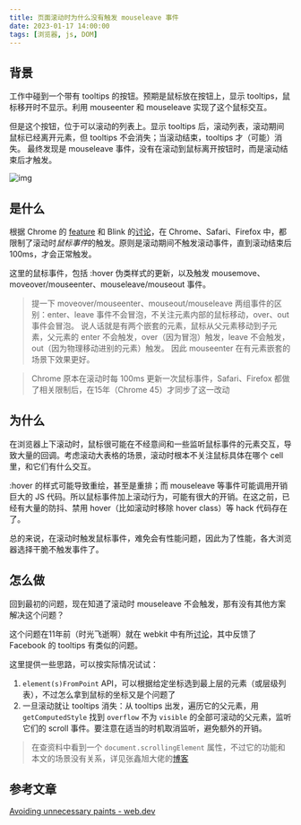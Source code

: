 ```yaml
---
title: 页面滚动时为什么没有触发 mouseleave 事件
date: 2023-01-17 14:00:00
tags: [浏览器, js, DOM]
---
```


## 背景

工作中碰到一个带有 tooltips 的按钮。预期是鼠标放在按钮上，显示 tooltips，鼠标移开时不显示。利用 mouseenter 和 mouseleave 实现了这个鼠标交互。

但是这个按钮，位于可以滚动的列表上。显示 tooltips 后，滚动列表，滚动期间鼠标已经离开元素，但 tooltips 不会消失；当滚动结束，tooltips 才（可能）消失。
最终发现是 mouseleave 事件，没有在滚动到鼠标离开按钮时，而是滚动结束后才触发。

![img](https://imbant-blog.oss-cn-shanghai.aliyuncs.com/blog-img/14/scroll-mouseleave.gif)

## 是什么

根据 Chrome 的 [feature](https://chromestatus.com/feature/5697181675683840) 和 Blink 的[讨论](https://groups.google.com/a/chromium.org/g/blink-dev/c/KIoVljZw5fc/m/EKGAoTeX8CQJ)，在 Chrome、Safari、Firefox 中，都限制了滚动时*鼠标事件*的触发。原则是滚动期间不触发滚动事件，直到滚动结束后 100ms，才会正常触发。

这里的鼠标事件，包括 :hover 伪类样式的更新，以及触发 mousemove、moveover/mouseenter、mouseleave/mouseout 事件。

> 提一下 moveover/mouseenter、mouseout/mouseleave 两组事件的区别：enter、leave 事件不会冒泡，不关注元素内部的鼠标移动，over、out 事件会冒泡。
> 说人话就是有两个嵌套的元素，鼠标从父元素移动到子元素，父元素的 enter 不会触发，over（因为冒泡）触发，leave 不会触发，out（因为物理移动进别的元素）触发。
> 因此 mouseenter 在有元素嵌套的场景下效果更好。

> Chrome 原本在滚动时每 100ms 更新一次鼠标事件，Safari、Firefox 都做了相关限制后，在15年（Chrome 45）才同步了这一改动

## 为什么

在浏览器上下滚动时，鼠标很可能在不经意间和一些监听鼠标事件的元素交互，导致大量的回调。考虑滚动大表格的场景，滚动时根本不关注鼠标具体在哪个 cell 里，和它们有什么交互。

:hover 的样式可能导致重绘，甚至是重排；而 mouseleave 等事件可能调用开销巨大的 JS 代码。所以鼠标事件加上滚动行为，可能有很大的开销。在这之前，已经有大量的防抖、禁用 hover（比如滚动时移除 hover class）等 hack 代码存在了。

总的来说，在滚动时触发鼠标事件，难免会有性能问题，因此为了性能，各大浏览器选择干脆不触发事件了。

## 怎么做

回到最初的问题，现在知道了滚动时 mouseleave 不会触发，那有没有其他方案解决这个问题？

这个问题在11年前（时光飞逝啊）就在 webkit 中有所[讨论](https://bugs.webkit.org/show_bug.cgi?id=99940)，其中反馈了 Facebook 的 tooltips 有类似的问题。

这里提供一些思路，可以按实际情况试试：

1. `element(s)FromPoint` API，可以根据给定坐标选到最上层的元素（或层级列表），不过怎么拿到鼠标的坐标又是个问题了
2. 一旦滚动就让 tooltips 消失：从 tooltips 出发，遍历它的父元素，用 `getComputedStyle` 找到 `overflow` 不为 `visible` 的全部可滚动的父元素，监听它们的 scroll 事件。要注意在适当的时机取消监听，避免额外的开销。

> 在查资料中看到一个 `document.scrollingElement` 属性，不过它的功能和本文的场景没有关系，详见张鑫旭大佬的[博客](https://www.zhangxinxu.com/wordpress/2019/02/document-scrollingelement/)

## 参考文章
[Avoiding unnecessary paints - web.dev](https://web.dev/speed-unnecessary-paints/#toc-scrolling)